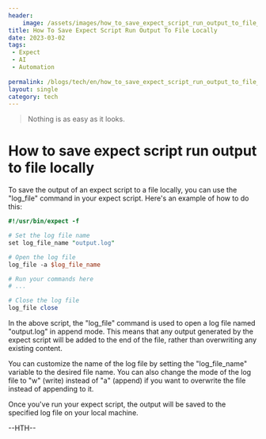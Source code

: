 ```yaml
---
header:
    image: /assets/images/how_to_save_expect_script_run_output_to_file_locally.jpg
title: How To Save Expect Script Run Output To File Locally
date: 2023-03-02
tags:
 - Expect
 - AI
 - Automation
 
permalink: /blogs/tech/en/how_to_save_expect_script_run_output_to_file_locally
layout: single
category: tech
---
```


> Nothing is as easy as it looks.

# How to save expect script run output to file locally

To save the output of an expect script to a file locally, you can use the "log_file" command in your expect script. Here's an example of how to do this:
```perl
#!/usr/bin/expect -f

# Set the log file name
set log_file_name "output.log"

# Open the log file
log_file -a $log_file_name

# Run your commands here
# ...

# Close the log file
log_file close

```

In the above script, the "log_file" command is used to open a log file named "output.log" in append mode. This means that any output generated by the expect script will be added to the end of the file, rather than overwriting any existing content.

You can customize the name of the log file by setting the "log_file_name" variable to the desired file name. You can also change the mode of the log file to "w" (write) instead of "a" (append) if you want to overwrite the file instead of appending to it.

Once you've run your expect script, the output will be saved to the specified log file on your local machine.



--HTH--



